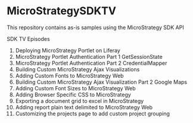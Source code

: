 MicroStrategySDKTV
==================

This repository contains as-is samples using the MicroStrategy SDK API

SDK TV Episodes

1. Deploying MicroStrategy Portlet on Liferay 
2. MicroStrategy Portlet Authentication Part 1 GetSessionState
3. MicroStrategy Portlet Authentication Part 2 CredentialMapper
4. Building Custom MicroStrategy Ajax Visualizations
5. Adding Custom Fonts to MicroStrategy Web
6. Building Custom MicroStrategy Ajax Visualization Part 2 Google Maps
11. Adding Custom Font Sizes to MicroStrategy Web
12. Adding Browser Specific CSS to MicroStrategy
13. Exporting a document grid to excel in MicroStrategy
14. Adding report plain text delimited to MicroStrategy Web
15. Customizing the projects page to add custom project grouping
 
